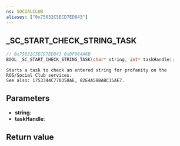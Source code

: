 ```yaml
---
ns: SOCIALCLUB
aliases: ["0x75632C5ECD7ED843"]
---
```

## _SC_START_CHECK_STRING_TASK

```c
// 0x75632C5ECD7ED843 0xDF084A6B
BOOL _SC_START_CHECK_STRING_TASK(char* string, int* taskHandle);
```

```
Starts a task to check an entered string for profanity on the ROS/Social Club services.  
See also: 1753344C770358AE, 82E4A58BABC15AE7.  
```

## Parameters
* **string**: 
* **taskHandle**: 

## Return value
